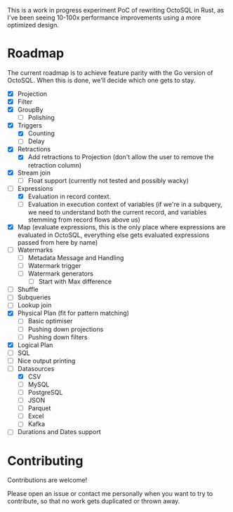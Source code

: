 This is a work in progress experiment PoC of rewriting OctoSQL in Rust, as I've been seeing 10-100x performance improvements using a more optimized design.

# Roadmap
The current roadmap is to achieve feature parity with the Go version of OctoSQL. When this is done, we'll decide which one gets to stay.

- [x] Projection
- [x] Filter
- [x] GroupBy
  - [ ] Polishing
- [x] Triggers
  - [x] Counting
  - [ ] Delay
- [x] Retractions
  - [x] Add retractions to Projection (don't allow the user to remove the retraction column)
- [x] Stream join
  - [ ] Float support (currently not tested and possibly wacky)
- [ ] Expressions
  - [x] Evaluation in record context.
  - [ ] Evaluation in execution context of variables (if we're in a subquery, we need to understand both the current record, and variables stemming from record flows above us)
- [x] Map (evaluate expressions, this is the only place where expressions are evaluated in OctoSQL, everything else gets evaluated expressions passed from here by name)
- [ ] Watermarks
  - [ ] Metadata Message and Handling
  - [ ] Watermark trigger
  - [ ] Watermark generators
	- [ ] Start with Max difference
- [ ] Shuffle
- [ ] Subqueries
- [ ] Lookup join
- [x] Physical Plan (fit for pattern matching)
  - [ ] Basic optimiser
  - [ ] Pushing down projections
  - [ ] Pushing down filters
- [x] Logical Plan
- [ ] SQL
- [ ] Nice output printing
- [ ] Datasources
  - [x] CSV
  - [ ] MySQL
  - [ ] PostgreSQL
  - [ ] JSON
  - [ ] Parquet
  - [ ] Excel
  - [ ] Kafka
- [ ] Durations and Dates support

# Contributing
Contributions are welcome!

Please open an issue or contact me personally when you want to try to contribute, so that no work gets duplicated or thrown away.
